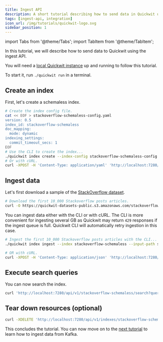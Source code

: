 ```yaml
---
title: Ingest API
description: A short tutorial describing how to send data in Quickwit using the ingest API
tags: [ingest-api, integration]
icon_url: /img/tutorials/quickwit-logo.svg
sidebar_position: 1
---
```


import Tabs from '@theme/Tabs';
import TabItem from '@theme/TabItem';

In this tutorial, we will describe how to send data to Quickwit using the ingest API.

You will need a [local Quickwit instance](../get-started/installation) up and running to follow this tutorial.

To start it, run `./quickwit run` in a terminal.

## Create an index

First, let's create a schemaless index.

```bash
# Create the index config file.
cat << EOF > stackoverflow-schemaless-config.yaml
version: 0.5
index_id: stackoverflow-schemaless
doc_mapping:
  mode: dynamic
indexing_settings:
  commit_timeout_secs: 1
EOF
# Use the CLI to create the index...
./quickwit index create --index-config stackoverflow-schemaless-config.yaml
# Or with cURL.
curl -XPOST -H 'Content-Type: application/yaml' 'http://localhost:7280/api/v1/indexes' --data-binary @stackoverflow-schemaless-config.yaml
```

## Ingest data

Let's first download a sample of the [StackOverflow dataset](https://www.kaggle.com/stackoverflow/stacksample).

```bash
# Download the first 10_000 Stackoverflow posts articles.
curl -O https://quickwit-datasets-public.s3.amazonaws.com/stackoverflow.posts.transformed-10000.json
```

You can ingest data either with the CLI or with cURL. The CLI is more convenient for ingesting several GB as Quickwit may return `429` responses if the ingest queue is full. Quickwit CLI will automatically retry ingestion in this case.

```bash
# Ingest the first 10_000 Stackoverflow posts articles with the CLI...
./quickwit index ingest --index stackoverflow-schemaless --input-path stackoverflow.posts.transformed-10000.json

# OR with cURL.
curl -XPOST -H 'Content-Type: application/json' 'http://localhost:7280/api/v1/stackoverflow-schemaless/ingest' --data-binary @stackoverflow.posts.transformed-10000.json
```

## Execute search queries

You can now search the index.

```bash
curl 'http://localhost:7280/api/v1/stackoverflow-schemaless/search?query=body:python'
```

## Tear down resources (optional)

```bash
curl -XDELETE 'http://localhost:7280/api/v1/indexes/stackoverflow-schemaless'
```

This concludes the tutorial. You can now move on to the [next tutorial](/docs/ingest-data/kafka.md) to learn how to ingest data from Kafka.
